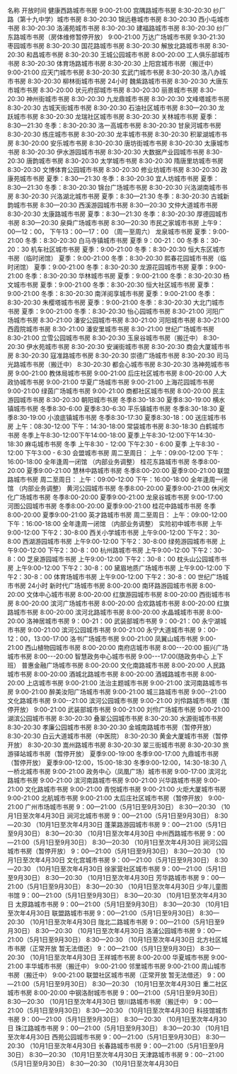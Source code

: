 名称	开放时间
健康西路城市书房	9:00-21:00
宫隅路城市书房	8:30-20:30
纱厂路（第十九中学）城市书房	8:30-20:30
锦远巷城市书房	8:30-20:30
西小屯城市书房	8:30-20:30
洛浦苑城市书房	8:30-20:30
建福路城市书房	8:30-20:30
纱厂东路城市书房（房体维修暂停开放）	9:00-21:00
万达广场城市书房	9:30-21:30
枣园城市书房	8:30-20:30
国花路城市书房	8:30-20:30
解放北路城市书房	8:30-20:30
和昌城市书房	8:30-20:30
王城公园城市书房	8:00-20:00
工人俱乐部城市书房	8:30-20:30
体育场路城市书房	8:30-20:30
上阳宫城市书房（搬迁中）	9:00-21:00
应天门城市书房	8:30-20:30
玄武门城市书房	8:30-20:30
洛八办城市书房	8:30-20:30
柳林街城市书房	24小时
魏紫路城市书房	8:30-20:30
大唐东市城市书房	8:30-20:00
状元府邸城市书房	8:30-20:30
丽景城市书房	8:30-20:30
神州街城市书房	8:30-20:30
九龙鼎城市书房	8:30-20:30
文峰塔城市书房	8:30-20:30
古城天街城市书房	8:30-20:30
石油社区城市书房	8:30—20:30
龙跃城市书房	8:30-20:30
龙瑞社区城市书房	8:30-20:30
关林城市书房	夏季：8:30—21:30 冬季：8:30-20:30
洛一高城市书房	8:30-20:30
甘泉河城市书房	8:30-20:30
练庄城市书房	8:30-20:30
龙丰城市书房	8:30-20:30
积翠湖城市书房	8:30-20:00
安乐城市书房	8:30-20:30
唐坊街城市书房	8:30-20:30
太康城市书房	8:30-20:30
伊水游园城市书房	8:30-20:30
大数据产业园城市书房	8:30-20:30
唐韵城市书房	8:30-20:30
太学城市书房	8:30-20:30
隋唐里坊城市书房	8:30-20:30
文博体育公园城市书房	8:30-20:30
修业坊城市书房	8:30-20:30
政康苑城市书房	夏季：8:30—21:30 冬季：8:30-20:30
宜人坊城市书房	夏季：8:30—21:30 冬季：8:30-20:30
锦台广场城市书房	8:30-20:30
兴洛湖南城市书房	8:30-20:30
兴洛湖北城市书房	夏季：8:30—21:30 冬季：8:30-20:30
古城新韵城市书房	8:30—20:30
西溪游园城市书房	8:30—20:30
文仲大道城市书房	8:30-20:30
太康路城市书房	夏季：8:30—21:30 冬季：8:30-20:30
厚德园城市书房	8:30—20:30
泉舜广场城市书房	8:30—20:30
市民之家城市书房	上午9：00—12：00， 下午13：00—17：00 （周一至周六）
龙泉城市书房	夏季：9:00-21:00 冬季：8:30-20:30
白马寺镇城市书房	夏季 9：00-21：00 冬季 8：30-20：30
机车社区城市书房	夏季：9:00-21:00 冬季：8:30-20:30
恒大东区城市书房（临时闭馆）	夏季：9:00-21:00 冬季：8:30-20:30
熙春花园城市书房（临时闭馆）	夏季：9:00-21:00 冬季：8:30-20:30
龙源花园城市书房	夏季：9:00-21:00 冬季：8:30-20:30
华林城市书房	夏季：9:00-21:00 冬季：8:30-20:30
杨文城市书房	夏季：9:00-21:00 冬季：8:30-20:30
恒大社区城市书房	夏季：9:00-21:00 冬季：8:30-20:30
南洋阅享城市书房	夏季：9:00-21:00 冬季：8:30-20:30
朱樱塔城市书房	夏季：9:00-21:00 冬季：8:30-20:30
大北门城市书房	夏季：9:00-21:00 冬季：8:30-20:30
怡心园城市书房	8:30-21:00
河阳广场城市书房	8:30-21:00
潘安公园城市书房	8:30-21:00
河阳城市书房	8:30-21:00
西霞院城市书房	8:30-21:00
潘安里城市书房	8:30-21:00
世纪广场城市书房	8:30-21:00
立雪公园城市书房	8:30-20:30
玉泉谷城市书房（搬迁中）	8:30-20:30
伊水苑城市书房	8:30-20:30
安澜街城市书房	8:30-20:30
商会大厦城市书房	8:30-20:30
寇准路城市书房	8:30-20:30
崇德广场城市书房	8:30-20:30
司马光路城市书房（搬迁中）	8:30-20:30
都会心城市书房	8:30-20:30
洛神苑城市书房	9:00-21:00
教体局城市书房	9:00-21:00
后庄社区城市书房	8:00-20:00
人大政协城市书房	9:00-21:00
华夏广场城市书房	9:00-21:00
上海花园城市书房	9:00-21:00
绿茵广场城市书房	9:00-21:00
商都社区城市书房	8:00-20:00
民主游园城市书房	8:30-20:30
朝阳城市书房	冬季8:30-18:30      夏季8:30-19:00
横水镇城市书房	冬季8:30-6:00       夏季8:30-6:30
平乐镇城市书房	冬季8:30-18:30      夏季8:30-19:00
小浪底镇城市书房	冬季8:30-17:30      夏季8:30-18：00
送庄城市书房	上午：08:30-12:00  下午：14:30-18:00
常袋城市书房	8:30-18:30
白鹤城市书房	冬季上午8:30-12:00下午14:00-18:00 夏季上午8:30-12:00下午14:30-18:30
麻屯城市书房	冬季 上午8:30 - 12:00     下午2:30 - 6:00 夏季 上午8:30 - 12:00     下午3:00 - 6:30
会盟城市书房	周二至周日： 上午：09:00-12:00  下午：16:00-18:00 全年逢周一闭馆 （内部业务调整）
桂花东路城市书房	冬季8:00-20:00      夏季9:00-21:00
慧林中路城市书房	冬季8:00-20:00      夏季9:00-21:00
联盟路城市书房	周二至周日： 上午：09:00-12:00  下午：16:00-18:00 全年逢周一闭馆 （内部业务调整）
黄河公园城市书房	冬季8:00-20:00      夏季9:00-21:00
休闲文化广场城市书房	冬季8:00-20:00      夏季9:00-21:00
龙泉谷城市书房	9:00-17:00
河图公园城市书房	冬季8:00-20:00      夏季9:00-21:00
桂花中路城市书房	冬季8:00-20:00      夏季9:00-21:00
英才路城市书房	周二至周日： 上午：09:00-12:00  下午：16:00-18:00 全年逢周一闭馆 （内部业务调整）
实险初中城市书房	上午9:00-12:00     下午2：30-8:00
西关小学城市书房	上午9:00-12:00     下午2：30-8:00
西湖游园城市书房	上午9:00-12:00     下午2：30-8:00
绿苑游园城市书房	上午9:00-12:00     下午2：30-8：00
杭州路城市书房	上午9:00-12:00     下午2：30-8：00
芝泉游园城市书房	上午9:00-12:00     下午2：30-8：00
枕头山公园城市书房	上午9:00-12:00     下午2：30-8：00
黛眉地质广场城市书房	上午9:00-12:00     下午2：30-8：00
体育场城市书房	上午9:00-12:00     下午2：30-8：00
世纪广场城市书房	24小时
新时代广场城市书房	8:00-20:00
南环路游园城市书房	8:00-20:00
文体中心城市书房	8:00-20:00
红旗游园城市书房	8:00-20:00
西街城市书房	8:00-20:00
滨河广场城市书房	8:00-20:00
合欢路城市书房	8:00-20:00
红旗路城市书房	8:00-20:00
滨河北路城市书房	8:00-20:00
水晶城城市书房	8:00-20:00
洛神居城市书房	9：00-21：00
武装部城市书房	9：00-21：00
永宁湖城市书房	9:00-21:00
滨河公园城市书房	9:00-21:00
永宁大道城市书房	9：00-12：00，13:00-17:00
洛书广场城市书房	9:00-21:00
凤翼山城市书房	9:00-21:00
西山植物园城市书房	8:00-20:00
南府店城市书房	8:00---20:00
振兴广场城市书房	8:00---20:00
智慧政务中心城市书房	9:00---17:00(随政务中心 上下班）
普惠金融广场城市书房	8:00-20:00
文化南路城市书房	8:00-20:00
人民路城市书房	8:00-20:00
酒城北路城市书房	8:00-20:00
酒城路城市书房	8:00-20:00
上店城市书房	9:00-21:00
法治主题城市书房	9:00-21:00
滨河南路城市书房	9:00-21:00
醉美汝阳广场城市书房	9:00-21:00
城三路城市书房	9:00--21:00
文化路城市书房	9:00--21:00
滨河公园城市书房	9:00-21:00
刘伶路城市书房（暂停开放）	9:00-21:00
武装部城市书房	9:00-21:00
刘伶广场城市书房	9:00-21:00
湖滨公园城市书房	8:30-20:30
叠翠公园城市书房	8:30-20:30
水源街城市书房	8:30-20:30
孝廉公园城市书房	8:30-20:30
金城南路城市书房（暂停开放）	8:30-20:30
白云大道城市书房（中医院）	8:30-20:30
黄金大厦城市书房（暂停开放）	8:30-20:30
嵩州路城市书房	8:30-20:30
翠三街城市书房	8:30-20:30
旅游驿站城市书房（暂停开放）	夏季9:00-19:00 冬季9:00-17:00
九鼎城市书房（暂停开放）	夏季9:00-12:00，15:00-18:30 冬季9:00-12:00，14:30-18:30
八一桥北城市书房	9:00-21:00
政务中心（凤凰广场）城市书房	9:00-17:00
滨河北路城市书房	9:00-21:00
滨河南路城市书房	9:00-21:00
兴华路城市书房	9:00-21:00
文化路城市书房	9:00-21:00
青悦城市书房	9:00-21:00
火炬大厦城市书房	9:00-21:00
北航城市书房	9:00-21:00
太后庄社区城市书房（暂停开放）	9:00-21:00
广州市场城市书房	9：00—21:00（5月1日至9月30日） 8:30—20:30 （10月1日至次年4月30日
涧河北城市书房	9：00—21:00（5月1日至9月30日） 8:30—20:30 （10月1日至次年4月30日
蓬莱路游园城市书房	9：00—21:00（5月1日至9月30日） 8:30—20:30 （10月1日至次年4月30日
中州西路城市书房	9：00—21:00（5月1日至9月30日） 8:30—20:30 （10月1日至次年4月30日
涧河公园城市书房（暂停开放）	9：00—21:00（5月1日至9月30日） 8:30—20:30 （10月1日至次年4月30日
文化宫城市书房	9：00—21:00（5月1日至9月30日） 8:30—20:30 （10月1日至次年4月30日
徐家营社区城市书房	9：00—21:00（5月1日至9月30日） 8:30—20:30 （10月1日至次年4月30日
芳华路城市书房	9：00—21:00（5月1日至9月30日） 8:30—20:30 （10月1日至次年4月30日
少年儿童图书馆	9：00—21:00（5月1日至9月30日） 8:30—20:30 （10月1日至次年4月30日
太原路城市书房	9：00—21:00（5月1日至9月30日） 8:30—20:30 （10月1日至次年4月30日
联盟路城市书房	9：00—21:00（5月1日至9月30日） 8:30—20:30 （10月1日至次年4月30日
陇北二路城市书房	9：00—21:00（5月1日至9月30日） 8:30—20:30 （10月1日至次年4月30日
洛浦公园城市书房	9：00—21:00（5月1日至9月30日） 8:30—20:30 （10月1日至次年4月30日
北方社区城市书房（正常开放 暂无法借还）	9：00—21:00（5月1日至9月30日） 8:30—20:30 （10月1日至次年4月30日
王祥城市书房	8:00-20:00
华夏城市书房	9:00-21:00
丰华城市书房（搬迁中）	9:00-21:00
邻里城市书房	9:00-21:00
周山城市书房（搬迁中）	9:00-21:00
联盟社区城市书房（正常开放  暂无法借还）	9：00—21:00（5月1日至9月30日） 8:30—20:30 （10月1日至次年4月30日
重二社区城市书房	8:00-20:00
中钢洛耐城市书房	9：00—21:00（5月1日至9月30日） 8:30—20:30 （10月1日至次年4月30日
银川路城市书房（搬迁中）	9：00—21:00（5月1日至9月30日） 8:30—20:30 （10月1日至次年4月30日
科技馆城市书房	9：00—21:00（5月1日至9月30日） 8:30—20:30 （10月1日至次年4月30日
珠江路城市书房	9：00—21:00（5月1日至9月30日） 8:30—20:30 （10月1日至次年4月30日
西苑公园城市书房	9：00—21:00（5月1日至9月30日） 8:30—20:30 （10月1日至次年4月30日
长春路城市书房	9：00—21:00（5月1日至9月30日） 8:30—20:30 （10月1日至次年4月30日
天津路城市书房	9：00--21:00（5月1日至9月30日） 8:30—20:30 （10月1日至次年4月30日

